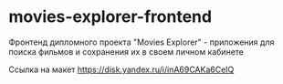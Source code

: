 # movies-explorer-frontend
Фронтенд дипломного проекта "Movies Explorer" - приложения для поиска фильмов и сохранения их в своем личном кабинете

Ссылка на макет https://disk.yandex.ru/i/inA69CAKa6CeIQ

